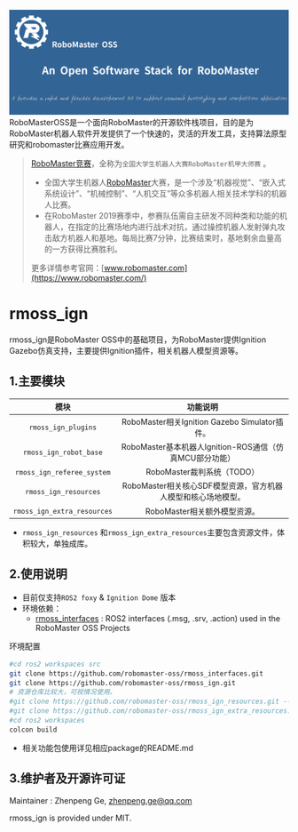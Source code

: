 ![](rmoss_bg.png)
RoboMasterOSS是一个面向RoboMaster的开源软件栈项目，目的是为RoboMaster机器人软件开发提供了一个快速的，灵活的开发工具，支持算法原型研究和robomaster比赛应用开发。

> [RoboMaster竞赛](https://www.robomaster.com/)，全称为`全国大学生机器人大赛RoboMaster机甲大师赛` 。
>
> - 全国大学生机器人[RoboMaster](https://www.robomaster.com/)大赛，是一个涉及“机器视觉”、“嵌入式系统设计”、“机械控制”、“人机交互”等众多机器人相关技术学科的机器人比赛。
> - 在RoboMaster 2019赛季中，参赛队伍需自主研发不同种类和功能的机器人，在指定的比赛场地内进行战术对抗，通过操控机器人发射弹丸攻击敌方机器人和基地。每局比赛7分钟，比赛结束时，基地剩余血量高的一方获得比赛胜利。
>
> 更多详情参考官网：[www.robomaster.com](https://www.robomaster.com/)

# rmoss_ign

rmoss_ign是RoboMaster OSS中的基础项目，为RoboMaster提供Ignition Gazebo仿真支持，主要提供Ignition插件，相关机器人模型资源等。

## 1.主要模块

|            模块             |                           功能说明                           |
| :-------------------------: | :----------------------------------------------------------: |
|     `rmoss_ign_plugins`     |        RoboMaster相关Ignition Gazebo Simulator插件。         |
|   `rmoss_ign_robot_base`    |   RoboMaster基本机器人Ignition-ROS通信（仿真MCU部分功能）    |
| `rmoss_ign_referee_system`  |                  RoboMaster裁判系统（TODO）                  |
|    `rmoss_ign_resources`    | RoboMaster相关核心SDF模型资源，官方机器人模型和核心场地模型。 |
| `rmoss_ign_extra_resources` |                 RoboMaster相关额外模型资源。                 |

* `rmoss_ign_resources` 和`rmoss_ign_extra_resources`主要包含资源文件，体积较大，单独成库。

## 2.使用说明

* 目前仅支持`ROS2 foxy` & `Ignition Dome` 版本
* 环境依赖：
  *  [rmoss_interfaces](https://github.com/robomaster-oss/rmoss_interfaces) : ROS2 interfaces (.msg, .srv, .action) used in the RoboMaster OSS Projects

环境配置

```bash
#cd ros2 workspaces src
git clone https://github.com/robomaster-oss/rmoss_interfaces.git
git clone https://github.com/robomaster-oss/rmoss_ign.git
# 资源仓库比较大，可视情况使用。
#git clone https://github.com/robomaster-oss/rmoss_ign_resources.git --depth=1
#git clone https://github.com/robomaster-oss/rmoss_ign_extra_resources.git --depth=1
#cd ros2 workspaces
colcon build
```

* 相关功能包使用详见相应package的README.md

## 3.维护者及开源许可证

Maintainer : Zhenpeng Ge,  zhenpeng.ge@qq.com

rmoss_ign is provided under MIT.

